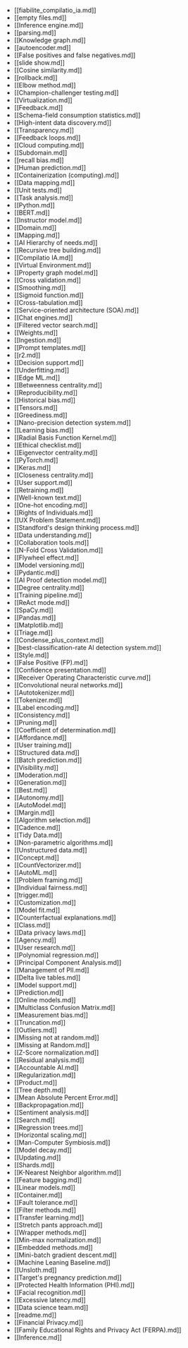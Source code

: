 - [[fiabilite_compilatio_ia.md]]
- [[empty files.md]]
- [[Inference engine.md]]
- [[parsing.md]]
- [[Knowledge graph.md]]
- [[autoencoder.md]]
- [[False positives and false negatives.md]]
- [[slide show.md]]
- [[Cosine similarity.md]]
- [[rollback.md]]
- [[Elbow method.md]]
- [[Champion-challenger testing.md]]
- [[Virtualization.md]]
- [[Feedback.md]]
- [[Schema-field consumption statistics.md]]
- [[High-intent data discovery.md]]
- [[Transparency.md]]
- [[Feedback loops.md]]
- [[Cloud computing.md]]
- [[Subdomain.md]]
- [[recall bias.md]]
- [[Human prediction.md]]
- [[Containerization (computing).md]]
- [[Data mapping.md]]
- [[Unit tests.md]]
- [[Task analysis.md]]
- [[Python.md]]
- [[BERT.md]]
- [[Instructor model.md]]
- [[Domain.md]]
- [[Mapping.md]]
- [[AI Hierarchy of needs.md]]
- [[Recursive tree building.md]]
- [[Compilatio IA.md]]
- [[Virtual Environment.md]]
- [[Property graph model.md]]
- [[Cross validation.md]]
- [[Smoothing.md]]
- [[Sigmoid function.md]]
- [[Cross-tabulation.md]]
- [[Service-oriented architecture (SOA).md]]
- [[Chat engines.md]]
- [[Filtered vector search.md]]
- [[Weights.md]]
- [[Ingestion.md]]
- [[Prompt templates.md]]
- [[r2.md]]
- [[Decision support.md]]
- [[Underfitting.md]]
- [[Edge ML.md]]
- [[Betweenness centrality.md]]
- [[Reproducibility.md]]
- [[Historical bias.md]]
- [[Tensors.md]]
- [[Greediness.md]]
- [[Nano-precision detection system.md]]
- [[Learning bias.md]]
- [[Radial Basis Function Kernel.md]]
- [[Ethical checklist.md]]
- [[Eigenvector centrality.md]]
- [[PyTorch.md]]
- [[Keras.md]]
- [[Closeness centrality.md]]
- [[User support.md]]
- [[Retraining.md]]
- [[Well-known text.md]]
- [[One-hot encoding.md]]
- [[Rights of Individuals.md]]
- [[UX Problem Statement.md]]
- [[Standford's design thinking process.md]]
- [[Data understanding.md]]
- [[Collaboration tools.md]]
- [[N-Fold Cross Validation.md]]
- [[Flywheel effect.md]]
- [[Model versioning.md]]
- [[Pydantic.md]]
- [[AI Proof detection model.md]]
- [[Degree centrality.md]]
- [[Training pipeline.md]]
- [[ReAct mode.md]]
- [[SpaCy.md]]
- [[Pandas.md]]
- [[Matplotlib.md]]
- [[Triage.md]]
- [[Condense_plus_context.md]]
- [[best-classification-rate AI detection system.md]]
- [[Style.md]]
- [[False Positive (FP).md]]
- [[Confidence presentation.md]]
- [[Receiver Operating Characteristic curve.md]]
- [[Convolutional neural networks.md]]
- [[Autotokenizer.md]]
- [[Tokenizer.md]]
- [[Label encoding.md]]
- [[Consistency.md]]
- [[Pruning.md]]
- [[Coefficient of determination.md]]
- [[Affordance.md]]
- [[User training.md]]
- [[Structured data.md]]
- [[Batch prediction.md]]
- [[Visibility.md]]
- [[Moderation.md]]
- [[Generation.md]]
- [[Best.md]]
- [[Autonomy.md]]
- [[AutoModel.md]]
- [[Margin.md]]
- [[Algorithm selection.md]]
- [[Cadence.md]]
- [[Tidy Data.md]]
- [[Non-parametric algorithms.md]]
- [[Unstructured data.md]]
- [[Concept.md]]
- [[CountVectorizer.md]]
- [[AutoML.md]]
- [[Problem framing.md]]
- [[Individual fairness.md]]
- [[trigger.md]]
- [[Customization.md]]
- [[Model fit.md]]
- [[Counterfactual explanations.md]]
- [[Class.md]]
- [[Data privacy laws.md]]
- [[Agency.md]]
- [[User research.md]]
- [[Polynomial regression.md]]
- [[Principal Component Analysis.md]]
- [[Management of PII.md]]
- [[Delta live tables.md]]
- [[Model support.md]]
- [[Prediction.md]]
- [[Online models.md]]
- [[Multiclass Confusion Matrix.md]]
- [[Measurement bias.md]]
- [[Truncation.md]]
- [[Outliers.md]]
- [[Missing not at random.md]]
- [[Missing at Random.md]]
- [[Z-Score normalization.md]]
- [[Residual analysis.md]]
- [[Accountable AI.md]]
- [[Regularization.md]]
- [[Product.md]]
- [[Tree depth.md]]
- [[Mean Absolute Percent Error.md]]
- [[Backpropagation.md]]
- [[Sentiment analysis.md]]
- [[Search.md]]
- [[Regression trees.md]]
- [[Horizontal scaling.md]]
- [[Man-Computer Symbiosis.md]]
- [[Model decay.md]]
- [[Updating.md]]
- [[Shards.md]]
- [[K-Nearest Neighbor algorithm.md]]
- [[Feature bagging.md]]
- [[Linear models.md]]
- [[Container.md]]
- [[Fault tolerance.md]]
- [[Filter methods.md]]
- [[Transfer learning.md]]
- [[Stretch pants approach.md]]
- [[Wrapper methods.md]]
- [[Min-max normalization.md]]
- [[Embedded methods.md]]
- [[Mini-batch gradient descent.md]]
- [[Machine Leaning Baseline.md]]
- [[Unsloth.md]]
- [[Target's pregnancy prediction.md]]
- [[Protected Health Information (PHI).md]]
- [[Facial recognition.md]]
- [[Excessive latency.md]]
- [[Data science team.md]]
- [[readme.md]]
- [[Financial Privacy.md]]
- [[Family Educational Rights and Privacy Act (FERPA).md]]
- [[Inference.md]]
